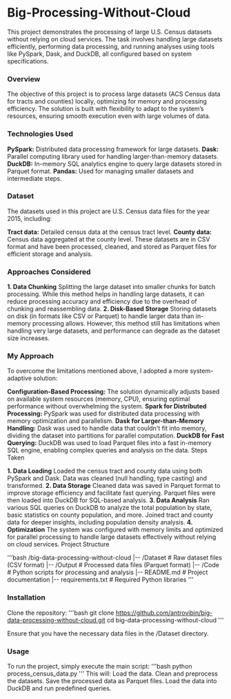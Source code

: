 # Big-Processing-Without-Cloud

This project demonstrates the processing of large U.S. Census datasets without relying on cloud services. The task involves handling large datasets efficiently, performing data processing, and running analyses using tools like PySpark, Dask, and DuckDB, all configured based on system specifications.

### Overview

The objective of this project is to process large datasets (ACS Census data for tracts and counties) locally, optimizing for memory and processing efficiency. The solution is built with flexibility to adapt to the system’s resources, ensuring smooth execution even with large volumes of data.

### Technologies Used

**PySpark:** Distributed data processing framework for large datasets.
**Dask:** Parallel computing library used for handling larger-than-memory datasets.
**DuckDB:** In-memory SQL analytics engine to query large datasets stored in Parquet format.
**Pandas:** Used for managing smaller datasets and intermediate steps.

### Dataset

The datasets used in this project are U.S. Census data files for the year 2015, including:

**Tract data:** Detailed census data at the census tract level.
**County data:** Census data aggregated at the county level.
These datasets are in CSV format and have been processed, cleaned, and stored as Parquet files for efficient storage and analysis.

### Approaches Considered

**1. Data Chunking**
Splitting the large dataset into smaller chunks for batch processing.
While this method helps in handling large datasets, it can reduce processing accuracy and efficiency due to the overhead of chunking and reassembling data.
**2. Disk-Based Storage**
Storing datasets on disk (in formats like CSV or Parquet) to handle larger data than in-memory processing allows.
However, this method still has limitations when handling very large datasets, and performance can degrade as the dataset size increases.

### My Approach

To overcome the limitations mentioned above, I adopted a more system-adaptive solution:

**Configuration-Based Processing:** The solution dynamically adjusts based on available system resources (memory, CPU), ensuring optimal performance without overwhelming the system.
**Spark for Distributed Processing:** PySpark was used for distributed data processing with memory optimization and parallelism.
**Dask for Larger-than-Memory Handling:** Dask was used to handle data that couldn't fit into memory, dividing the dataset into partitions for parallel computation.
**DuckDB for Fast Querying:** DuckDB was used to load Parquet files into a fast in-memory SQL engine, enabling complex queries and analysis on the data.
Steps Taken

**1. Data Loading**
Loaded the census tract and county data using both PySpark and Dask.
Data was cleaned (null handling, type casting) and transformed.
**2. Data Storage**
Cleaned data was saved in Parquet format to improve storage efficiency and facilitate fast querying.
Parquet files were then loaded into DuckDB for SQL-based analysis.
**3. Data Analysis**
Ran various SQL queries on DuckDB to analyze the total population by state, basic statistics on county population, and more.
Joined tract and county data for deeper insights, including population density analysis.
**4. Optimization**
The system was configured with memory limits and optimized for parallel processing to handle large datasets effectively without relying on cloud services.
Project Structure

'''bash
/big-data-processing-without-cloud
|-- /Dataset                    # Raw dataset files (CSV format)
|-- /Output                     # Processed data files (Parquet format)
|-- /Code                       # Python scripts for processing and analysis
|-- README.md                   # Project documentation
|-- requirements.txt            # Required Python libraries
'''
### Installation

Clone the repository:
'''bash
git clone https://github.com/antrovibin/big-data-processing-without-cloud.git
cd big-data-processing-without-cloud
'''

Ensure that you have the necessary data files in the /Dataset directory.

### Usage

To run the project, simply execute the main script:
'''bash
python process_census_data.py
'''
This will:
Load the data.
Clean and preprocess the datasets.
Save the processed data as Parquet files.
Load the data into DuckDB and run predefined queries.
